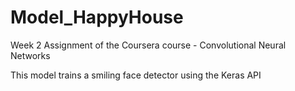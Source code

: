 # Model_HappyHouse
Week 2 Assignment of the Coursera course - Convolutional Neural Networks

This model trains a smiling face detector using the Keras API


